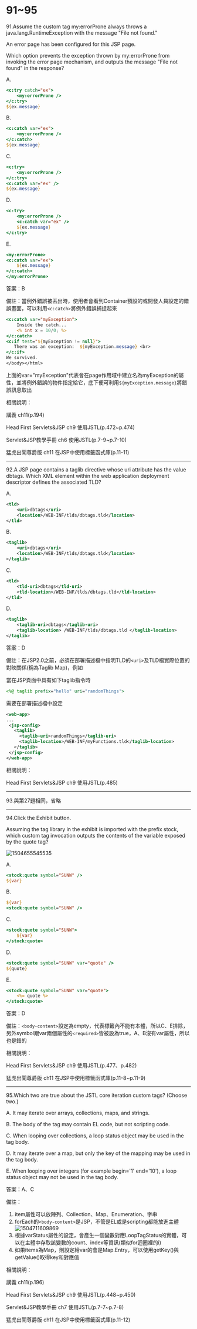 91~95
========================
91.Assume the custom tag my:errorProne always throws a java.lang.RuntimeException with the message "File not found." 

An error page has been configured for this JSP page. 

Which option prevents the exception thrown by my:errorProne from invoking the error page mechanism, and outputs the message "File not found" in the response?

A.   

```jsp
<c:try catch="ex"> 
	<my:errorProne /> 
</c:try> 
${ex.message} 
```

B.  

```jsp
<c:catch var="ex"> 
	<my:errorProne /> 
</c:catch>
${ex.message} 
```

C.   

```jsp
<c:try> 
	<my:errorProne /> 
</c:try> 
<c:catch var="ex" /> 
${ex.message} 
```

D.   

```jsp
<c:try> 
	<my:errorProne /> 
	<c:catch var="ex" /> 
	${ex.message} 
</c:try> 
```

E.   

```jsp
<my:errorProne> 
<c:catch var="ex"> 
	${ex.message} 
</c:catch> 
</my:errorProne>
```

<!--sec data-title="解析" data-id="section91_2" data-collapse=true ces-->
答案：B

備註：當例外錯誤被丟出時，使用者會看到Container預設的或開發人員設定的錯誤畫面，可以利用`<c:catch>`將例外錯誤捕捉起來

```jsp
<c:catch var="myException">
    Inside the catch...
    <% int x = 10/0; %>      
</c:catch>
<c:if test="${myException != null}">
   There was an exception:  ${myException.message} <br>
</c:if>
We survived.
</body></html>
```

上面的var="myException"代表會在page作用域中建立名為myException的屬性，並將例外錯誤的物件指定給它，底下便可利用`${myException.message}`將錯誤訊息取出

相關說明：

講義 ch11(p.194)

Head First Servlets&JSP ch9 使用JSTL(p.472~p.474)

Servlet&JSP教學手冊 ch6 使用JSTL(p.7-9~p.7-10)

猛虎出閘尊爵版 ch11 在JSP中使用標籤函式庫(p.11-11)
<!--endsec-->

---
92.A JSP page contains a taglib directive whose uri attribute has the value dbtags. Which XML element within the web application deployment descriptor defines the associated TLD?

A.   

```xml
<tld> 
	<uri>dbtags</uri> 
	<location>/WEB-INF/tlds/dbtags.tld</location> 
</tld> 
```

B.   

```xml
<taglib> 
	<uri>dbtags</uri> 
	<location>/WEB-INF/tlds/dbtags.tld</location> 
</taglib> 
```

C.   

```xml
<tld> 
	<tld-uri>dbtags</tld-uri> 
	<tld-location>/WEB-INF/tlds/dbtags.tld</tld-location> 
</tld>
```

D.   

```xml
<taglib> 
	<taglib-uri>dbtags</taglib-uri> 
	<taglib-location> /WEB-INF/tlds/dbtags.tld </taglib-location> 
</taglib>
```

<!--sec data-title="解析" data-id="section92_2" data-collapse=true ces-->
答案：D

備註：在JSP2.0之前，必須在部署描述檔中指明TLD的`<uri>`及TLD檔實際位置的對映關係(稱為Taglib Map)，例如

當在JSP頁面中具有如下taglib指令時

```jsp
<%@ taglib prefix="hello" uri="randomThings">
```

需要在部署描述檔中設定

```xml
<web-app>
...
 <jsp-config>
   <taglib>
     <taglib-uri>randomThings</taglib-uri>
     <taglib-location>/WEB-INF/myFunctions.tld</taglib-location>
   </taglib>
 </jsp-config>
</web-app>
```

相關說明：

Head First Servlets&JSP ch9 使用JSTL(p.485)
<!--endsec-->

---
93.與第27題相同，省略

---
94.Click the Exhibit button. 

Assuming the tag library in the exhibit is imported with the prefix stock, which custom tag invocation outputs the contents of the variable exposed by the quote tag?

![1504655545535](https://github.com/Carrie-Lai/Test/blob/master/media/9039.jpeg)


A.   

```jsp
<stock:quote symbol="SUNW" /> 
${var} 
```

B.   

```jsp
${var} 
<stock:quote symbol="SUNW" />
```

 C.   

```jsp
<stock:quote symbol="SUNW"> 
	${var} 
</stock:quote> 
```

D.   

```jsp
<stock:quote symbol="SUNW" var="quote" />
${quote} 
```

E.   

```jsp
<stock:quote symbol="SUNW" var="quote"> 
	<%= quote %> 
</stock:quote>
```

<!--sec data-title="解析" data-id="section94_2" data-collapse=true ces-->
答案：D

備註：`<body-content>`設定為empty，代表標籤內不能有本體，所以C、E排除，另外symbol跟var兩個屬性的`<required>`皆被設為true，A、B沒有var屬性，所以也是錯的

相關說明：

Head First Servlets&JSP ch9 使用JSTL(p.477、p.482)

猛虎出閘尊爵版 ch11 在JSP中使用標籤函式庫(p.11-8~p.11-9)
<!--endsec-->

---
95.Which two are true about the JSTL core iteration custom tags? (Choose two.)

A.   It may iterate over arrays, collections, maps, and strings. 

B.   The body of the tag may contain EL code, but not scripting code. 

C.   When looping over collections, a loop status object may be used in the tag body. 

D.   It may iterate over a map, but only the key of the mapping may be used in the tag body. 

E.   When looping over integers (for example begin='1' end='10'), a loop status object may not be used in the tag body.

<!--sec data-title="解析" data-id="section95_2" data-collapse=true ces-->
答案：A、C

備註：

1. item屬性可以放陣列、Collection、Map、Enumeration、字串
2. forEach的`<body-content>`是JSP，不管是EL或是scripting都能放進主體
![1504711609869](https://github.com/Carrie-Lai/Test/blob/master/media/3027.jpeg)
3. 根據varStatus屬性的設定，會產生一個變數對應LoopTagStatus的實體，可以在主體中存取該變數的count、index等資訊(類似for迴圈裡的i)
4. 如果items為Map，則設定給var的會是Map.Entry，可以使用getKey()與getValue()取得key和對應值

相關說明：

講義 ch11(p.196)

Head First Servlets&JSP ch9 使用JSTL(p.448~p.450)

Servlet&JSP教學手冊 ch7 使用JSTL(p.7-7~p.7-8)

猛虎出閘尊爵版 ch11 在JSP中使用標籤函式庫(p.11-12)
<!--endsec-->